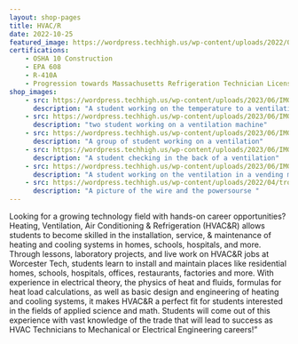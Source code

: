 ```yaml
---
layout: shop-pages
title: HVAC/R
date: 2022-10-25
featured_image: https://wordpress.techhigh.us/wp-content/uploads/2022/04/troy-bridges-kXC6XhVL1e4-unsplash-1.jpg
certifications: 
    - OSHA 10 Construction
    - EPA 608
    - R-410A 
    - Progression towards Massachusetts Refrigeration Technician License
shop_images:
    - src: https://wordpress.techhigh.us/wp-content/uploads/2023/06/IMG_1653.HEIC.jpg
      description: "A student working on the temperature to a ventilation"
    - src: https://wordpress.techhigh.us/wp-content/uploads/2023/06/IMG_1650.HEIC.jpg
      description: "two student working on a ventilation machine"
    - src: https://wordpress.techhigh.us/wp-content/uploads/2023/06/IMG_5340.JPG.jpg
      description: "A group of student working on a ventilation"
    - src: https://wordpress.techhigh.us/wp-content/uploads/2023/06/IMG_1642.HEIC.jpg
      description: "A student checking in the back of a ventilation"
    - src: https://wordpress.techhigh.us/wp-content/uploads/2023/06/IMG_5328.JPG.jpg
      description: "A student working on the ventilation in a vending machine"
    - src: https://wordpress.techhigh.us/wp-content/uploads/2022/04/troy-bridges-kXC6XhVL1e4-unsplash-1.jpg
      description: "A picture of the wire and the powersourse "
---
```


Looking for a growing technology field with hands-on career opportunities? Heating, Ventilation, Air Conditioning & Refrigeration (HVAC&R) allows students to become skilled in the installation, service, & maintenance of heating and cooling systems in homes, schools, hospitals, and more.  Through lessons, laboratory projects, and live work on HVAC&R jobs at Worcester Tech, students learn to install and maintain places like residential homes, schools, hospitals, offices, restaurants, factories and more. With experience in electrical theory, the physics of heat and fluids, formulas for heat load calculations, as well as basic design and engineering of heating and cooling systems, it makes HVAC&R a perfect fit for students interested in the fields of applied science and math. Students will come out of this experience with vast knowledge of the trade that will lead to success as HVAC Technicians to Mechanical or Electrical Engineering careers!”  